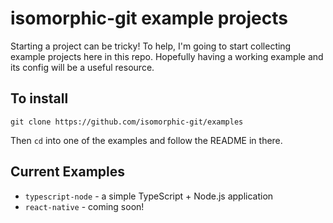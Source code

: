 # isomorphic-git example projects

Starting a project can be tricky!
To help, I'm going to start collecting example projects here in this repo.
Hopefully having a working example and its config will be a useful resource.

## To install

```
git clone https://github.com/isomorphic-git/examples
```

Then `cd` into one of the examples and follow the README in there.

## Current Examples

- `typescript-node` - a simple TypeScript + Node.js application
- `react-native` - coming soon!
